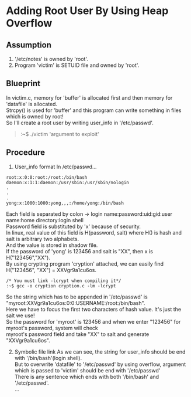 # Adding Root User By Using Heap Overflow

## Assumption

1. '/etc/notes' is owned by 'root'.
2. Program 'victim' is SETUID file and owned by 'root'.

## Blueprint

In victim.c, memory for 'buffer' is allocated first and then memory for 'datafile' is allocated.   
Strcpy() is used for 'buffer' and this program can write something in files which is owned by root!   
So I'll create a root user by writing user_info in '/etc/passwd'.    
>:~$ ./victim 'argument to exploit'

## Procedure

1. User_info format
  In /etc/passwd...   
  ```
  root:x:0:0:root:/root:/bin/bash
  daemon:x:1:1:daemon:/usr/sbin:/usr/sbin/nologin 
  .
  .
  .
  yong:x:1000:1000:yong,,,:/home/yong:/bin/bash
  ```
  Each field is separated by colon -> login name:password:uid:gid:user name:home directory:login shell   
  Password field is substituted by 'x' because of security.   
  In linux, real value of this field is H(password, salt) where H() is hash and salt is arbitrary two alphabets.   
  And the value is stored in shadow file.   
  If the password of 'yong' is 123456 and salt is "XX", then x is H("123456","XX").    
  By using crypting program 'cryption' attached, we can easily find H("123456", "XX") = XXVgr9a1cu6os.  
  
  ```
  /* You must link -lcrypt when compiling it*/
  :~$ gcc -o cryption cryption.c -lm -lcrypt
  ```

  So the string which has to be appended in '/etc/passwd' is "myroot:XXVgr9a1cu6os:0:0:USERNAME:/root:/bin/bash".    
  Here we have to focus the first two characters of hash value. It's just the salt we use!    
  So the password for 'myroot' is 123456 and when we enter "123456" for myroot's password, system will check    
  myroot's password field and take "XX" to salt and generate "XXVgr9a1cu6os".   
  
2. Symbolic file link
  As we can see, the string for user_info should be end with '/bin/bash'(login shell).    
  But to overwrite 'datafile' to '/etc/passwd' by using overflow, argument which is passed to 'victim' should be end with '/etc/passwd'   
  There is any sentence which ends with both '/bin/bash' and '/etc/passwd'.   
  ...
